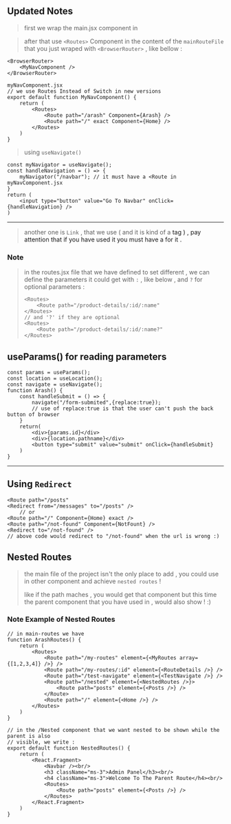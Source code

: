 ## Updated Notes

> first we wrap the main.jsx component in <BrowserRouter>

> after that use `<Routes>` Component in the content of the `mainRouteFile` that you just wraped with `<BrowserRouter>` , like bellow :

```react
<BrowserRouter>
    <MyNavComponent />
</BrowserRouter>
```

```react
myNavComponent.jsx
// we use Routes Instead of Switch in new versions
export default function MyNavComponent() {
    return (
        <Routes>
            <Route path="/arash" Component={Arash} />
            <Route path="/" exact Component={Home} />
        </Routes>
    )
}
```

> using `useNavigate()`

```react
const myNavigator = useNavigate();
const handleNavigation = () => {
    myNavigator("/navbar"); // it must have a <Route in myNavComponent.jsx
}
return (
    <input type="button" value="Go To Navbar" onClick={handleNavigation} />
)
```

-----------

> another one is `Link` , that we use ( and it is kind of a <a> tag ) , pay attention that if you have used it you must have a <Route> for it .

### Note

> in the routes.jsx file that we have defined to set different <Route> , we can define the parameters it could get with `:` , like below , and `?` for optional parameters :
>
> ```react
> <Routes>
>     <Route path="/product-details/:id/:name"
> </Routes>
> // and '?' if they are optional
> <Routes>
>     <Route path="/product-details/:id/:name?"
> </Routes>
> ```
>
> 

## useParams() for reading parameters

```react
const params = useParams();
const location = useLocation();
const navigate = useNavigate();
function Arash() {
    const handleSubmit = () => {
        navigate("/form-submited",{replace:true});
        // use of replace:true is that the user can't push the back button of browser
    }
    return(
        <div>{params.id}</div>
        <div>{location.pathname}</div>
        <button type="submit" value="submit" onClick={handleSubmit}
    )
}
```

-----------

## Using `Redirect`

```react
<Route path="/posts"
<Redirect from="/messages" to="/posts" />
    // or
<Route path="/" Component={Home} exact />
<Route path="/not-found" Component={NotFount} />
<Redirect to="/not-found" />
// above code would redirect to "/not-found" when the url is wrong :)
```

## Nested Routes

> the main file of the project isn't the only place to add <Route> , you could use <Route> in other component and achieve `nested routes` !
>
> like if the path maches , you would get that component but this time the parent component that you have used <Route> in , would also show ! :)

### Note Example of Nested Routes

```react
// in main-routes we have
function ArashRoutes() {
    return (
        <Routes>
            <Route path="/my-routes" element={<MyRoutes array={[1,2,3,4]} />} />
            <Route path="/my-routes/:id" element={<RouteDetails />} />
            <Route path="/test-navigate" element={<TestNavigate />} />
            <Route path="/nested" element={<NestedRoutes />}>
                <Route path="posts" element={<Posts />} />
            </Route>
            <Route path="/" element={<Home />} />
        </Routes>
    )
}
```

```react
// in the /Nested component that we want nested to be shown while the parent is also
// visible, we write :
export default function NestedRoutes() {
    return (
        <React.Fragment>
            <Navbar /><br/>
            <h3 className="ms-3">Admin Panel</h3><br/>
            <h4 className="ms-3">Welcome To The Parent Route</h4><br/>
            <Routes>
                <Route path="posts" element={<Posts />} />
            </Routes>
        </React.Fragment>
    )
}
```

